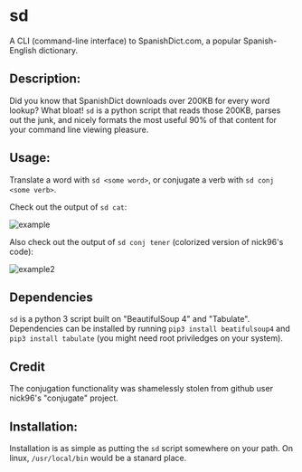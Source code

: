 # sd
A CLI (command-line interface) to SpanishDict.com, a popular Spanish-English dictionary.

## Description:
Did you know that SpanishDict downloads over 200KB for every word lookup?  What bloat! `sd` is a python script that reads those 200KB, parses out the junk, and nicely formats the most useful 90% of that content for your command line viewing pleasure.

## Usage:
Translate a word with `sd <some word>`, or conjugate a verb with `sd conj <some verb>`.

Check out the output of `sd cat`:

![example](https://raw.githubusercontent.com/rexroni/sd/master/example.png)

Also check out the output of `sd conj tener` (colorized version of nick96's code):

![example2](https://raw.githubusercontent.com/rexroni/sd/master/example2.png)

## Dependencies
`sd` is a python 3 script built on "BeautifulSoup 4" and "Tabulate".  Dependencies can be installed by running `pip3 install beatifulsoup4` and `pip3 install tabulate` (you might need root priviledges on your system).

## Credit
The conjugation functionality was shamelessly stolen from github user nick96's "conjugate" project.

## Installation:
Installation is as simple as putting the `sd` script somewhere on your path.  On linux, `/usr/local/bin` would be a stanard place.
